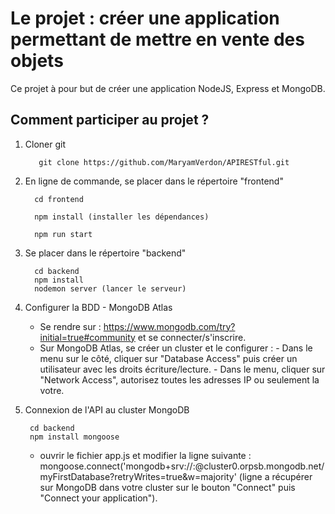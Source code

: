 # Le projet :  créer une application  permettant de mettre en vente des objets
Ce projet à pour but  de créer une application NodeJS, Express et MongoDB.

## Comment participer au projet ?

1. Cloner git

          git clone https://github.com/MaryamVerdon/APIRESTful.git
    
2. En ligne de commande, se placer dans le répertoire "frontend"

         cd frontend
         
         npm install (installer les dépendances)
         
         npm run start

3. Se placer dans le répertoire "backend"  

         cd backend
         npm install
         nodemon server (lancer le serveur)
  
4. Configurer la BDD - MongoDB Atlas
    - Se rendre sur : https://www.mongodb.com/try?initial=true#community et se connecter/s'inscrire.
    - Sur MongoDB Atlas, se créer un cluster et le configurer : 
          - Dans le menu sur le côté, cliquer sur "Database Access" puis créer un utilisateur avec les droits écriture/lecture.
          - Dans le menu, cliquer sur "Network Access", autorisez toutes les adresses IP ou seulement la votre.
          
5. Connexion de l'API au cluster MongoDB

        cd backend
        npm install mongoose
        
    - ouvrir le fichier app.js et modifier la ligne suivante : 
     mongoose.connect('mongodb+srv://<username>:<password>@cluster0.orpsb.mongodb.net/myFirstDatabase?retryWrites=true&w=majority' 
    (ligne a récupérer sur MongoDB dans votre cluster sur le bouton "Connect" puis "Connect your application").
  
